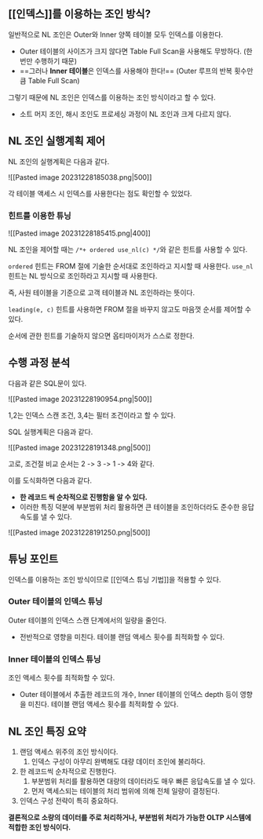 ## [[인덱스]]를 이용하는 조인 방식?

일반적으로 NL 조인은 Outer와 Inner 양쪽 테이블 모두 인덱스를 이용한다.
- Outer 테이블의 사이즈가 크지 않다면 Table Full Scan을 사용해도 무방하다. (한 번만 수행하기 때문)
- ==그러나 **Inner 테이블**은 인덱스를 사용해야 한다!== (Outer 루프의 반복 횟수만큼 Table Full Scan)

그렇기 때문에 NL 조인은 인덱스를 이용하는 조인 방식이라고 할 수 있다.
- 소트 머지 조인, 해시 조인도 프로세싱 과정이 NL 조인과 크게 다르지 않다.

## NL 조인 실행계획 제어

NL 조인의 실행계획은 다음과 같다.

![[Pasted image 20231228185038.png|500]]

각 테이블 액세스 시 인덱스를 사용한다는 점도 확인할 수 있었다.

### 힌트를 이용한 튜닝

![[Pasted image 20231228185415.png|400]]

NL 조인을 제어할 때는 `/*+ ordered use_nl(c) */`와 같은 힌트를 사용할 수 있다.

`ordered` 힌트는 FROM 절에 기술한 순서대로 조인하라고 지시할 때 사용한다.
`use_nl` 힌트는 NL 방식으로 조인하라고 지시할 때 사용한다.

즉, 사원 테이블을 기준으로 고객 테이블과 NL 조인하라는 뜻이다.

`leading(e, c)` 힌트를 사용하면 FROM 절을 바꾸지 않고도 마음껏 순서를 제어할 수 있다.

순서에 관한 힌트를 기술하지 않으면 옵티마이저가 스스로 정한다.

## 수행 과정 분석

다음과 같은 SQL문이 있다.

![[Pasted image 20231228190954.png|500]]

1,2는 인덱스 스캔 조건, 3,4는 필터 조건이라고 할 수 있다.

SQL 실행계획은 다음과 같다.

![[Pasted image 20231228191348.png|500]]

고로, 조건절 비교 순서는 2 -> 3 -> 1 -> 4와 같다.

이를 도식화하면 다음과 같다.
- **한 레코드 씩 순차적으로 진행함을 알 수 있다.**
- 이러한 특징 덕분에 부분범위 처리 활용하면 큰 테이블을 조인하더라도 준수한 응답 속도를 낼 수 있다.

![[Pasted image 20231228191250.png|500]]

## 튜닝 포인트

인덱스를 이용하는 조인 방식이므로 [[인덱스 튜닝 기법]]을 적용할 수 있다.

### Outer 테이블의 인덱스 튜닝

Outer 테이블의 인덱스 스캔 단계에서의 일량을 줄인다.
- 전반적으로 영향을 미친다.
테이블 랜덤 액세스 횟수를 최적화할 수 있다.

### Inner 테이블의 인덱스 튜닝

조인 액세스 횟수를 최적화할 수 있다.
- Outer 테이블에서 추출한 레코드의 개수, Inner 테이블의 인덱스 depth 등이 영향을 미친다.
테이블 랜덤 액세스 횟수를 최적화할 수 있다.

## NL 조인 특징 요약

1. 랜덤 액세스 위주의 조인 방식이다.
	1. 인덱스 구성이 아무리 완벽해도 대량 데이터 조인에 불리하다.
2. 한 레코드씩 순차적으로 진행한다.
	1. 부분범위 처리를 활용하면 대량의 데이터라도 매우 빠른 응답속도를 낼 수 있다.
	2. 먼저 액세스되는 테이블의 처리 범위에 의해 전체 일량이 결정된다.
3. 인덱스 구성 전략이 특히 중요하다.

**결론적으로 소량의 데이터를 주로 처리하거나, 부분범위 처리가 가능한 OLTP 시스템에 적합한 조인 방식이다.**